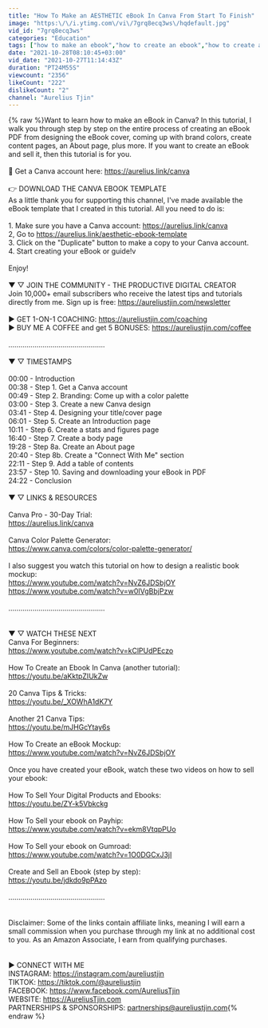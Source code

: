 ```yaml
---
title: "How To Make an AESTHETIC eBook In Canva From Start To Finish"
image: "https:\/\/i.ytimg.com\/vi\/7grq8ecq3ws\/hqdefault.jpg"
vid_id: "7grq8ecq3ws"
categories: "Education"
tags: ["how to make an ebook","how to create an ebook","how to create an ebook for free"]
date: "2021-10-28T08:10:45+03:00"
vid_date: "2021-10-27T11:14:43Z"
duration: "PT24M55S"
viewcount: "2356"
likeCount: "222"
dislikeCount: "2"
channel: "Aurelius Tjin"
---
```

{% raw %}Want to learn how to make an eBook in Canva? In this tutorial, I walk you through step by step on the entire process of creating an eBook PDF from designing the eBook cover, coming up with brand colors, create content pages, an About page, plus more. If you want to create an eBook and sell it, then this tutorial is for you.<br /><br />🌟 Get a Canva account here: <a rel="nofollow" target="blank" href="https://aurelius.link/canva">https://aurelius.link/canva</a><br /><br />👉 DOWNLOAD THE CANVA EBOOK TEMPLATE<br />As a little thank you for supporting this channel, I've made available the eBook template that I created in this tutorial. All you need to do is:<br /><br />1. Make sure you have a Canva account: <a rel="nofollow" target="blank" href="https://aurelius.link/canva">https://aurelius.link/canva</a><br />2, Go to <a rel="nofollow" target="blank" href="https://aurelius.link/aesthetic-ebook-template">https://aurelius.link/aesthetic-ebook-template</a><br />3. Click on the  &quot;Duplicate&quot; button to make a copy to your Canva account.<br />4. Start creating your eBook or guide!v<br /><br />Enjoy!<br /><br />▼ ▽ JOIN THE COMMUNITY - THE PRODUCTIVE DIGITAL CREATOR<br />Join 10,000+ email subscribers who receive the latest tips and tutorials directly from me. Sign up is free: <a rel="nofollow" target="blank" href="https://aureliustjin.com/newsletter">https://aureliustjin.com/newsletter</a><br /><br />▶  GET 1-ON-1 COACHING: <a rel="nofollow" target="blank" href="https://aureliustjin.com/coaching">https://aureliustjin.com/coaching</a><br />▶  BUY ME A COFFEE and get 5 BONUSES: <a rel="nofollow" target="blank" href="https://aureliustjin.com/coffee">https://aureliustjin.com/coffee</a><br /><br />................................................<br /><br />▼ ▽ TIMESTAMPS<br /><br />00:00 - Introduction<br />00:38 - Step 1. Get a Canva account<br />00:49 - Step 2. Branding: Come up with a color palette<br />03:00 - Step 3. Create a new Canva design<br />03:41 - Step 4. Designing your title/cover page<br />06:01 - Step 5. Create an Introduction page<br />10:11 - Step 6. Create a stats and figures page<br />16:40 - Step 7. Create a body page<br />19:28 - Step 8a. Create an About page<br />20:40 - Step 8b. Create a &quot;Connect With Me&quot; section<br />22:11 - Step 9. Add a table of contents<br />23:57 - Step 10. Saving and downloading your eBook in PDF<br />24:22 - Conclusion<br /><br />▼ ▽ LINKS &amp; RESOURCES<br /><br />Canva Pro - 30-Day Trial:<br /><a rel="nofollow" target="blank" href="https://aurelius.link/canva">https://aurelius.link/canva</a><br /><br />Canva Color Palette Generator:<br /><a rel="nofollow" target="blank" href="https://www.canva.com/colors/color-palette-generator/">https://www.canva.com/colors/color-palette-generator/</a><br /><br />I also suggest you watch this tutorial on how to design a realistic book mockup:<br /><a rel="nofollow" target="blank" href="https://www.youtube.com/watch?v=NvZ6JDSbjOY">https://www.youtube.com/watch?v=NvZ6JDSbjOY</a><br /><a rel="nofollow" target="blank" href="https://www.youtube.com/watch?v=w0IVgBbjPzw">https://www.youtube.com/watch?v=w0IVgBbjPzw</a><br /><br />................................................<br /><br /><br />▼ ▽ WATCH THESE NEXT<br />Canva For Beginners:<br /><a rel="nofollow" target="blank" href="https://www.youtube.com/watch?v=kClPUdPEczo">https://www.youtube.com/watch?v=kClPUdPEczo</a><br /><br />How To Create an Ebook In Canva (another tutorial):<br /><a rel="nofollow" target="blank" href="https://youtu.be/aKktpZIUkZw">https://youtu.be/aKktpZIUkZw</a><br /><br />20 Canva Tips &amp; Tricks:<br /><a rel="nofollow" target="blank" href="https://youtu.be/_XOWhA1dK7Y">https://youtu.be/_XOWhA1dK7Y</a><br /><br />Another 21 Canva Tips:<br /><a rel="nofollow" target="blank" href="https://youtu.be/mJHGcYtay6s">https://youtu.be/mJHGcYtay6s</a><br /><br />How To Create an eBook Mockup:<br /><a rel="nofollow" target="blank" href="https://www.youtube.com/watch?v=NvZ6JDSbjOY">https://www.youtube.com/watch?v=NvZ6JDSbjOY</a><br /><br />Once you have created your eBook, watch these two videos on how to sell your ebook:<br /><br />How To Sell Your Digital Products and Ebooks:<br /><a rel="nofollow" target="blank" href="https://youtu.be/ZY-k5Vbkckg">https://youtu.be/ZY-k5Vbkckg</a><br /><br />How To Sell your ebook on Payhip:<br /><a rel="nofollow" target="blank" href="https://www.youtube.com/watch?v=ekm8VtqpPUo">https://www.youtube.com/watch?v=ekm8VtqpPUo</a><br /><br />How To Sell your ebook on Gumroad:<br /><a rel="nofollow" target="blank" href="https://www.youtube.com/watch?v=1O0DGCxJ3jI">https://www.youtube.com/watch?v=1O0DGCxJ3jI</a><br /><br />Create and Sell an Ebook (step by step):<br /><a rel="nofollow" target="blank" href="https://youtu.be/jdkdo9pPAzo">https://youtu.be/jdkdo9pPAzo</a><br /><br />................................................<br /><br /><br />Disclaimer: Some of the links contain affiliate links, meaning I will earn a small commission when you purchase through my link at no additional cost to you. As an Amazon Associate, I earn from qualifying purchases.<br /><br /><br />▶  CONNECT WITH ME<br />INSTAGRAM: <a rel="nofollow" target="blank" href="https://instagram.com/aureliustjin">https://instagram.com/aureliustjin</a><br />TIKTOK: <a rel="nofollow" target="blank" href="https://tiktok.com/@aureliustjin">https://tiktok.com/@aureliustjin</a><br />FACEBOOK: <a rel="nofollow" target="blank" href="https://www.facebook.com/AureliusTjin">https://www.facebook.com/AureliusTjin</a><br />WEBSITE: <a rel="nofollow" target="blank" href="https://AureliusTjin.com">https://AureliusTjin.com</a><br />PARTNERSHIPS &amp; SPONSORSHIPS: partnerships@aureliustjin.com{% endraw %}
